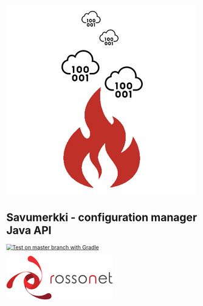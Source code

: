 [![Savumerkki Logo](https://raw.githubusercontent.com/rossonet/images/main/artwork/apps/savumerkki.png)](https://github.com/rossonet/Savumerkki)

# Savumerkki - configuration manager Java API

[![Test on master branch with Gradle](https://github.com/rossonet/TemplateCommons/actions/workflows/test-on-master-with-gradle.yml/badge.svg)](https://github.com/rossonet/TemplateCommons/actions/workflows/test-on-master-with-gradle.yml)

[![Rossonet s.c.a r.l.](https://raw.githubusercontent.com/rossonet/images/main/artwork/rossonet-logo/png/rossonet-logo_280_115.png)](https://www.rossonet.net)


